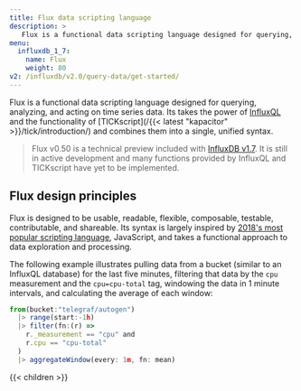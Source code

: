 ```yaml
---
title: Flux data scripting language
description: >
   Flux is a functional data scripting language designed for querying, analyzing, and acting on time series data.
menu:
  influxdb_1_7:
    name: Flux
    weight: 80
v2: /influxdb/v2.0/query-data/get-started/
---
```


Flux is a functional data scripting language designed for querying, analyzing, and acting on time series data.
Its takes the power of [InfluxQL](/influxdb/v1.7/query_language/spec/) and the functionality of [TICKscript](/{{< latest "kapacitor" >}}/tick/introduction/) and combines them into a single, unified syntax.

> Flux v0.50 is a technical preview included with [InfluxDB v1.7](/influxdb/v1.7).
> It is still in active development and many functions provided by InfluxQL and TICKscript
> have yet to be implemented.

## Flux design principles
Flux is designed to be usable, readable, flexible, composable, testable, contributable, and shareable.
Its syntax is largely inspired by [2018's most popular scripting language](https://insights.stackoverflow.com/survey/2018#technology),
JavaScript, and takes a functional approach to data exploration and processing.

The following example illustrates pulling data from a bucket (similar to an InfluxQL database) for the last five minutes,
filtering that data by the `cpu` measurement and the `cpu=cpu-total` tag, windowing the data in 1 minute intervals,
and calculating the average of each window:

```js
from(bucket:"telegraf/autogen")
  |> range(start:-1h)
  |> filter(fn:(r) =>
    r._measurement == "cpu" and
    r.cpu == "cpu-total"
  )
  |> aggregateWindow(every: 1m, fn: mean)
```

{{< children >}}